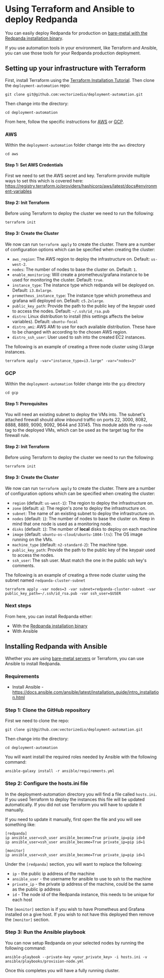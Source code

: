 ---
---


# Using Terraform and Ansible to deploy Redpanda

You can easily deploy Redpanda for production on [bare-metal with the Redpanda installation binary](/docs/deploy-self-hosted/production-deployment).

If you use automation tools in your environment, like Terraform and Ansible, you can use those tools for your Redpanda production deployment.

## Setting up your infrastructure with Terraform

First, install Terraform using the [Terraform Installation Tutorial](https://learn.hashicorp.com/tutorials/terraform/install-cli).
Then clone the `deployment-automation` repo:

```
git clone git@github.com:vectorizedio/deployment-automation.git
```

Then change into the directory:

```
cd deployment-automation
```

From here, follow the specific instructions for [AWS](#AWS) or
[GCP](#GCP).

### AWS

Within the `deployment-automation` folder change into the `aws` directory

```
cd aws
```

#### Step 1: Set AWS Credentials

First we need to set the AWS secret and key. Terraform provide multiple ways
to set this which is covered here: https://registry.terraform.io/providers/hashicorp/aws/latest/docs#environment-variables

#### Step 2: Init Terraform

Before using Terraform to deploy the cluster we need to run the following:

```
terraform init
```

#### Step 3: Create the Cluster

We now can run `terraform apply` to create the cluster. There are a number of
configuration options which can be specified when creating the cluster:

- `aws_region`: The AWS region to deploy the infrastructure on. Default: `us-west-2`.
- `nodes`: The number of nodes to base the cluster on. Default: `1`.
- `enable_monitoring`: Will create a prometheus/grafana instance to be used for monitoring the cluster. Default: `true`.
- `instance_type`: The instance type which redpanda will be deployed on. Default: `i3.8xlarge`.
- `prometheus_instance_type`: The instance type which prometheus and grafana will deployed on. Default: `c5.2xlarge`.
- `public_key_path`: Provide the path to the public key of the keypair used to access the nodes. Default: `~/.ssh/id_rsa.pub`
- `distro`: Linux distribution to install (this settings affects the below variables). Default: `ubuntu-focal`
- `distro_ami`: AWS AMI to use for each available distribution.
These have to be changed with according to the chosen AWS region.
- `distro_ssh_user`: User used to ssh into the created EC2 instances.

The following is an example of creating a three node cluster using i3.large
instances.

```
terraform apply -var="instance_type=i3.large" -var="nodes=3"
```

### GCP

Within the `deployment-automation` folder change into the `gcp` directory

```
cd gcp
```

#### Step 1: Prerequisites

You will need an existing subnet to deploy the VMs into. The subnet's attached
firewall should allow inbound traffic on ports 22, 3000, 8082, 8888, 8889, 9090,
9092, 9644 and 33145. This module adds the `rp-node` tag to the deployed VMs,
which can be used as the target tag for the firewall rule.

#### Step 2: Init Terraform

Before using Terraform to deploy the cluster we need to run the following:

```
terraform init
```

#### Step 3: Create the Cluster

We now can run `terraform apply` to create the cluster. There are a number of
configuration options which can be specified when creating the cluster:

- `region` (default: `us-west-1`): The region to deploy the infrastructure on.
- `zone` (default: `a`): The region's zone to deploy the infrastructure on.
- `subnet`: The name of an existing subnet to deploy the infrastructure on.
- `nodes` (default: `1`): The number of nodes to base the cluster on. Keep in mind that one node is used as a monitoring node.
- `disks` (default: `1`): The number of **local** disks to deploy on each machine
- `image` (default: `ubuntu-os-cloud/ubuntu-1804-lts`): The OS image running on the VMs.
- `machine_type` (default: `n2-standard-2`): The machine type.
- `public_key_path`: Provide the path to the public key of the keypair used to access the nodes.
- `ssh_user`: The ssh user. Must match the one in the public ssh key's comments.

The following is an example of creating a three node cluster using the subnet
named `redpanda-cluster-subnet`

```
terraform apply -var nodes=3 -var subnet=redpanda-cluster-subnet -var public_key_path=~/.ssh/id_rsa.pub -var ssh_user=$USER
```

### Next steps

From here, you can install Redpanda either:

- With the [Redpanda installation binary](/docs/deploy-self-hosted/production-deployment)
- With Ansible

## Installing Redpanda with Ansible

Whether you are using [bare-metal servers](/docs/deploy-self-hosted/production-deployment) or Terraform, you can use Ansible to install Redpanda.

### Requirements

- Install Ansible - https://docs.ansible.com/ansible/latest/installation_guide/intro_installation.html

### Step 1: Clone the GitHub repository

First we need to clone the repo:

```
git clone git@github.com:vectorizedio/deployment-automation.git
```

Then change into the directory:

```
cd deployment-automation
```

You will want install the required roles needed by Ansible with the following
command:

```
ansible-galaxy install -r ansible/requirements.yml
```

### Step 2: Configure the hosts.ini file

In the deployment-automation directory you will find a file called `hosts.ini`.
If you used Terraform to deploy the instances this file will be updated
automatically. If you did not use Terraform you will have to update it
manually.

If you need to update it manually, first open the file and you will see something like:

```
[redpanda]
ip ansible_user=ssh_user ansible_become=True private_ip=pip id=0
ip ansible_user=ssh_user ansible_become=True private_ip=pip id=1

[monitor]
ip ansible_user=ssh_user ansible_become=True private_ip=pip id=1
```

Under the `[redpanda]` section, you will want to replace the following:

- `ip` - the public ip address of the machine
- `ansible_user` - the username for ansible to use to ssh to the machine
- `private_ip` - the private ip address of the machine, could be the same as the public ip address
- `id` - The node id of the Redpanda instance, this needs to be unique for each host

The `[monitor]` section is if you wish to have Prometheus and Grafana installed
on a give host. If you wish to not have this deployed then remove the
`[monitor]` section.

### Step 3: Run the Ansible playbook

You can now setup Redpanda on your selected nodes by running the following
command:

```
ansible-playbook --private-key <your_private_key> -i hosts.ini -v ansible/playbooks/provision-node.yml
```

Once this completes you will have a fully running cluster.
